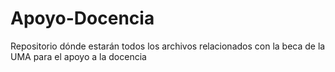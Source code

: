 # Apoyo-Docencia
Repositorio dónde estarán todos los archivos relacionados con la beca de la UMA para el apoyo a la docencia
